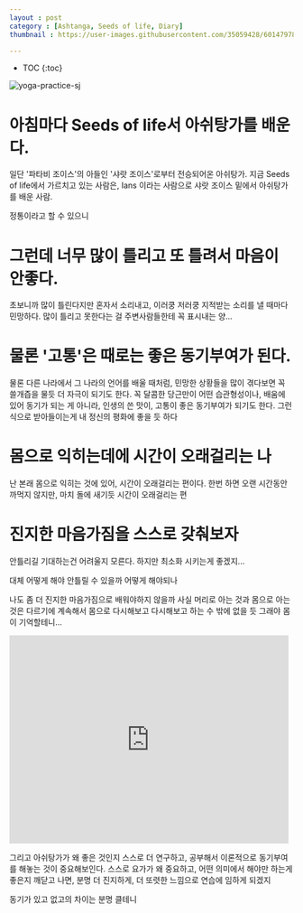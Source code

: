 ```yaml
---
layout : post
category : [Ashtanga, Seeds of life, Diary]
thumbnail : https://user-images.githubusercontent.com/35059428/60147978-deb05c80-9801-11e9-855e-e177f9eb463c.png

---
```


* TOC
{:toc}


![yoga-practice-sj](https://user-images.githubusercontent.com/35059428/60147978-deb05c80-9801-11e9-855e-e177f9eb463c.png)


# 아침마다 Seeds of life서 아쉬탕가를 배운다.

일단 '파타비 조이스'의 아들인 '샤랏 조이스'로부터 전승되어온 아쉬탕가.
지금 Seeds of life에서 가르치고 있는 사람은, Ians 이라는 사람으로 샤랏 조이스 밑에서 아쉬탕가를 배운 사람.

정통이라고 할 수 있으니

# 그런데 너무 많이 틀리고 또 틀려서 마음이 안좋다.

초보니까 많이 틀린다지만
혼자서 소리내고, 이러쿵 저러쿵 지적받는 소리를 낼 때마다
민망하다.
많이 틀리고 못한다는 걸 주변사람들한테 꼭 표시내는 양...

# 물론 '고통'은 때로는 좋은 동기부여가 된다.

물론 다른 나라에서 그 나라의 언어를 배울 때처럼,
민망한 상황들을 많이 겪다보면 꼭 쓸개즙을 물듯 더 자극이 되기도 한다.
꼭 달콤한 당근만이 어떤 습관형성이나, 배움에 있어 동기가 되는 게 아니라, 인생의 쓴 맛이, 고통이 좋은 동기부여가 되기도 한다.
그런 식으로 받아들이는게 내 정신의 평화에 좋을 듯 하다

# 몸으로 익히는데에 시간이 오래걸리는 나

난 본래 몸으로 익히는 것에 있어, 시간이 오래걸리는 편이다.
한번 하면 오랜 시간동안 까먹지 않지만, 마치 돌에 새기듯 시간이 오래걸리는 편


# 진지한 마음가짐을 스스로 갖춰보자 

안틀리길 기대하는건 어려울지 모른다.
하지만 최소화 시키는게 좋겠지...

대체 어떻게 해야 안틀릴 수 있을까
어떻게 해야되나

나도 좀 더 진지한 마음가짐으로 배워야하지 않을까
사실 머리로 아는 것과 몸으로 아는 것은 다르기에
계속해서 몸으로 다시해보고 다시해보고 하는 수 밖에 없을 듯
그래야 몸이 기억할테니...


<iframe width="495" height="369" src="https://www.youtube.com/embed/aUgtMaAZzW0" frameborder="0" allow="accelerometer; autoplay; encrypted-media; gyroscope; picture-in-picture" allowfullscreen></iframe>

그리고 아쉬탕가가 왜 좋은 것인지 스스로 더 연구하고, 공부해서
이론적으로 동기부여를 해놓는 것이 중요해보인다.
스스로 요가가 왜 중요하고, 어떤 의미에서 해야만 하는게 좋은지
깨닫고 나면, 분명 더 진지하게, 더 또렷한 느낌으로 연습에 임하게 되겠지

동기가 있고 없고의 차이는 분명 클테니
